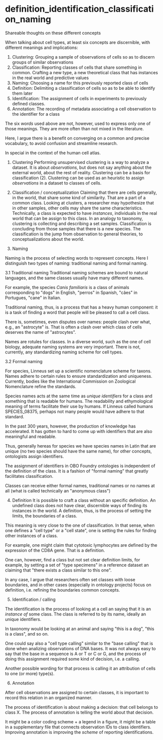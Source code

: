 # definition_identification_classification_naming

Shareable thoughts on these different concepts


When talking about cell types, at least six concepts are discernible, with different meanings and implications:

1. Clustering: Grouping a sample of observations of cells so as to discern groups of similar observations
2. Classification: Reporting classes of cells that share something in common. Crafting a new type, a new theoretical class that has instances in the real world and predictive values
3. Naming: Choosing a name for this previously reported class of cells
4. Definition: Delimiting a classification of cells so as to be able to identify them later
5. Identification: The assignment of cells in experiments to previously defined classes. 
6. Annotation: The recording of metadata associating a cell observation to the identifier for a class


The six _words_ used above are not, however, used to express only one of those meanings. They are more often than not mixed in the literature. 


Here, I argue there is a benefit on converging on a common and precise vocabulary, to avoid confusion and streamline research. 

In special in the context of the human cell atlas. 

1. Clustering
  Performing unsupervised clustering is a way to analyze a dataset. It is about _observations_, but does not say anything about the external world, about the rest of reality. 
  Clustering can be a basis for classification (2).
  Clustering can be used as an heuristic to assign _observations_ in a dataset to classes of cells. 
  
 2. Classification / conceptualization
   Claiming that there are cells generally, in the world, that share some kind of similarity. That are a part of a common class. 
   Looking at clusters, a researcher may hypothesize that in other samples, other cells may share the same characteristics. 
   Technically, a class is expected to have _instances_, individuals in the real world that can be assign to this class. 
   In an analogy to taxonomy, clustering is collecting and describing a set samples. Classification is concluding  from those samples that there is a new species.
   The classification is the jump from observation to general theories, to conceptualizations about the world.
   
 
3. Naming

Naming is the process of selecting words to represent concepts. Here I distinguish two types of naming: traditional naming and formal naming. 

3.1 Traditional naming 
  Traditional naming schemes are bound to natural languages, and the same classes usually have many different names. 

  For example, the species _Canis familiaris_  is a class of animals corresponding to "dogs" in English, "perros" in Spanish, "cães" in Portugues, "cane" in Italian. 

  Traditional naming, thus, is a process that has a heavy human component: it is a task of finding a word that people will be pleased to call a cell class. 

  There is, sometimes, even disputes over names: people clash over what, e.g., an "astrocyte" is. That is often a clash over which class of cells deserves the name of "astrocytes". 

  Names are rotules for classes. In a diverse world, such as the one of cell biology, adequate naming systems are very important. 
  There is not, currently, any standardizing naming scheme for cell types. 

3.2 Formal naming

For species, Linneus set up a scientific nomenclature scheme for taxons. Names adhere to certain rules to ensure standardization and uniqueness. Currently, bodies like the International Commission on Zoological Nomenclature refine the standards. 

Species names acts at the same time as _unique identifiers_ for a class and something that is readable for humans. The readability and ethymological meaning of terms facilitate their use by humans. If Linneus called humans SPECIES_08375, perhaps not many people would have adhere to that standard. 

In the past 300 years, however, the production of knowledge has accelerated. It has gotten to hard to come up with identifiers that are also meaningful and readable. 

Thus, generally hereas for species we have species names in Latin that are unique (no two species should have the same name), for other concepts, ontologists assign identifiers. 

The assignment of identifiers in OBO Foundry ontologies is independent of the definition of the class. It is a fashion of "formal naming" that greatly  facilitates classification. 

Classes can receive either formal names, traditional names or no names at all (what is called technically an "anonymous class")

4. Definition
  It is possible to craft a class without an specific definition.
  An undefined class does not have clear, discernible ways of finding its instances in the world. 
  A definition, thus, is the process of setting the limits, the boundaries of a class.
  
  This meaning is very close to the one of classification. 
  In that sense, when one defines a "cell type" or a "cell state", one is setting the rules for finding other instances of a class. 
  
  For example, one might claim that cytotoxic lymphocytes are defined by the expression of the CD8A gene. That is a definition. 
  
  One can, however, find a class but not set clear definition limits, for example, by setting a set of "type specimens" in a reference dataset an claiming that "there exists a class similar to this one". 
  
  In any case, I argue that researchers often set classes with loose boundaries, and in other cases (especially in ontology projects) focus on definition, i.e. refining the boundaries common concepts. 
  
 5. Identification / calling 

The identification is the process of looking at a cell an saying that it is an _instance of_ some class. The class is referred to by its name, ideally an unique identifiers.

In taxonomy would be looking at an animal and saying "this is a dog", "this is a class", and so on. 

One could say also a "cell type calling" similar to the "base calling" that is done when analizing observations of DNA bases. It was not always easy to say that the base in a sequence is A or T or C or G, and the process of doing this assignment required some kind of decision, i.e. a calling. 

Another possible wording for that process is calling it an attribution of cells to one (or more) type(s).

6. Annotation 

After cell observations are assigned to certain classes, it is important to record this relation in an organized manner. 

The process of identification is about making a decision: that cell belongs to class X. 
The process of annotation is telling the world about that decision. 

It might be a color coding scheme + a legend in a figure, it might be a table in a supplementary file that connects observation IDs to class identifiers. 
Improving annotation is improving the _scheme_ of reporting identifications. 





  
